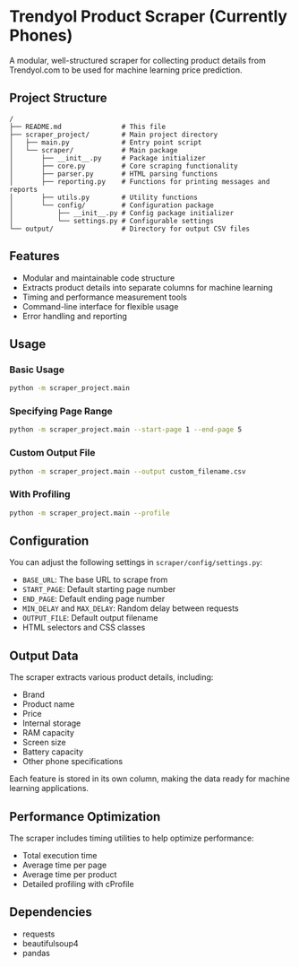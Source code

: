 # Trendyol Product Scraper (Currently Phones)

A modular, well-structured scraper for collecting product details from Trendyol.com to be used for machine learning price prediction.

## Project Structure

```
/
├── README.md               # This file
├── scraper_project/        # Main project directory
│   ├── main.py             # Entry point script
│   └── scraper/            # Main package
│       ├── __init__.py     # Package initializer
│       ├── core.py         # Core scraping functionality
│       ├── parser.py       # HTML parsing functions
│       ├── reporting.py    # Functions for printing messages and reports
│       ├── utils.py        # Utility functions
│       └── config/         # Configuration package
│           ├── __init__.py # Config package initializer
│           └── settings.py # Configurable settings
└── output/                 # Directory for output CSV files
```

## Features

- Modular and maintainable code structure
- Extracts product details into separate columns for machine learning
- Timing and performance measurement tools
- Command-line interface for flexible usage
- Error handling and reporting

## Usage

### Basic Usage

```bash
python -m scraper_project.main
```

### Specifying Page Range

```bash
python -m scraper_project.main --start-page 1 --end-page 5
```

### Custom Output File

```bash
python -m scraper_project.main --output custom_filename.csv
```

### With Profiling

```bash
python -m scraper_project.main --profile
```

## Configuration

You can adjust the following settings in `scraper/config/settings.py`:

- `BASE_URL`: The base URL to scrape from
- `START_PAGE`: Default starting page number
- `END_PAGE`: Default ending page number
- `MIN_DELAY` and `MAX_DELAY`: Random delay between requests
- `OUTPUT_FILE`: Default output filename
- HTML selectors and CSS classes

## Output Data

The scraper extracts various product details, including:

- Brand
- Product name
- Price
- Internal storage
- RAM capacity
- Screen size
- Battery capacity
- Other phone specifications

Each feature is stored in its own column, making the data ready for machine learning applications.

## Performance Optimization

The scraper includes timing utilities to help optimize performance:

- Total execution time
- Average time per page
- Average time per product
- Detailed profiling with cProfile

## Dependencies

- requests
- beautifulsoup4
- pandas 
